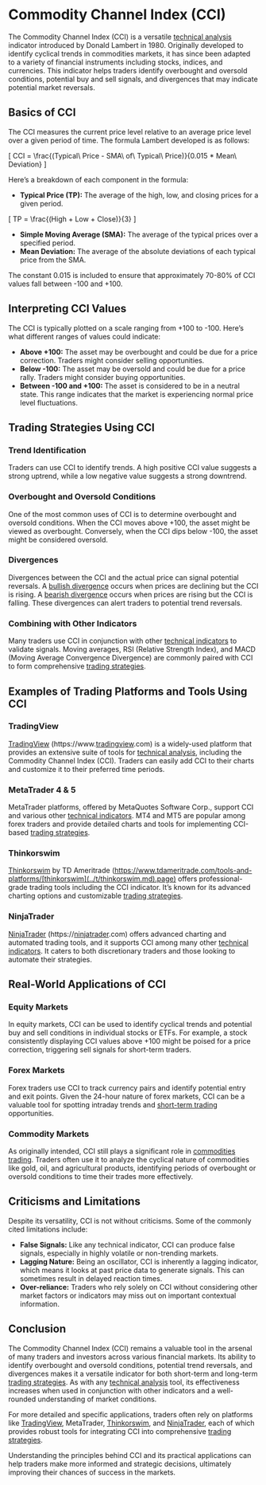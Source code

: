 # Commodity Channel Index (CCI)

The Commodity Channel Index (CCI) is a versatile [technical analysis](../t/technical_analysis.md) indicator introduced by Donald Lambert in 1980. Originally developed to identify cyclical trends in commodities markets, it has since been adapted to a variety of financial instruments including stocks, indices, and currencies. This indicator helps traders identify overbought and oversold conditions, potential buy and sell signals, and divergences that may indicate potential market reversals.

## Basics of CCI

The CCI measures the current price level relative to an average price level over a given period of time. The formula Lambert developed is as follows:

\[ CCI = \frac{(Typical\ Price - SMA\ of\ Typical\ Price)}{0.015 * Mean\ Deviation} \]

Here’s a breakdown of each component in the formula:

- **Typical Price (TP):** The average of the high, low, and closing prices for a given period.

\[ TP = \frac{(High + Low + Close)}{3} \]

- **Simple Moving Average (SMA):** The average of the typical prices over a specified period.
- **Mean Deviation:** The average of the absolute deviations of each typical price from the SMA.

The constant 0.015 is included to ensure that approximately 70-80% of CCI values fall between -100 and +100.

## Interpreting CCI Values

The CCI is typically plotted on a scale ranging from +100 to -100. Here’s what different ranges of values could indicate:

- **Above +100:** The asset may be overbought and could be due for a price correction. Traders might consider selling opportunities.
- **Below -100:** The asset may be oversold and could be due for a price rally. Traders might consider buying opportunities.
- **Between -100 and +100:** The asset is considered to be in a neutral state. This range indicates that the market is experiencing normal price level fluctuations.

## Trading Strategies Using CCI

### Trend Identification

Traders can use CCI to identify trends. A high positive CCI value suggests a strong uptrend, while a low negative value suggests a strong downtrend.

### Overbought and Oversold Conditions

One of the most common uses of CCI is to determine overbought and oversold conditions. When the CCI moves above +100, the asset might be viewed as overbought. Conversely, when the CCI dips below -100, the asset might be considered oversold.

### Divergences

Divergences between the CCI and the actual price can signal potential reversals. A [bullish divergence](../b/bullish_divergence.md) occurs when prices are declining but the CCI is rising. A [bearish divergence](../b/bearish_divergence.md) occurs when prices are rising but the CCI is falling. These divergences can alert traders to potential trend reversals.

### Combining with Other Indicators

Many traders use CCI in conjunction with other [technical indicators](../t/technical_indicators.md) to validate signals. Moving averages, RSI (Relative Strength Index), and MACD (Moving Average Convergence Divergence) are commonly paired with CCI to form comprehensive [trading strategies](../t/trading_strategies.md).

## Examples of Trading Platforms and Tools Using CCI

### TradingView

[TradingView](../t/tradingview.md) (https://www.[tradingview](../t/tradingview.md).com) is a widely-used platform that provides an extensive suite of tools for [technical analysis](../t/technical_analysis.md), including the Commodity Channel Index (CCI). Traders can easily add CCI to their charts and customize it to their preferred time periods.

### MetaTrader 4 & 5

MetaTrader platforms, offered by MetaQuotes Software Corp., support CCI and various other [technical indicators](../t/technical_indicators.md). MT4 and MT5 are popular among forex traders and provide detailed charts and tools for implementing CCI-based [trading strategies](../t/trading_strategies.md).

### Thinkorswim

[Thinkorswim](../t/thinkorswim.md) by TD Ameritrade (https://www.tdameritrade.com/tools-and-platforms/[thinkorswim](../t/thinkorswim.md).page) offers professional-grade trading tools including the CCI indicator. It’s known for its advanced charting options and customizable [trading strategies](../t/trading_strategies.md).

### NinjaTrader

[NinjaTrader](../n/ninjatrader.md) (https://[ninjatrader](../n/ninjatrader.md).com) offers advanced charting and automated trading tools, and it supports CCI among many other [technical indicators](../t/technical_indicators.md). It caters to both discretionary traders and those looking to automate their strategies.

## Real-World Applications of CCI

### Equity Markets

In equity markets, CCI can be used to identify cyclical trends and potential buy and sell conditions in individual stocks or ETFs. For example, a stock consistently displaying CCI values above +100 might be poised for a price correction, triggering sell signals for short-term traders.

### Forex Markets

Forex traders use CCI to track currency pairs and identify potential entry and exit points. Given the 24-hour nature of forex markets, CCI can be a valuable tool for spotting intraday trends and [short-term trading](../s/short-term_trading.md) opportunities.

### Commodity Markets

As originally intended, CCI still plays a significant role in [commodities trading](../c/commodities_trading.md). Traders often use it to analyze the cyclical nature of commodities like gold, oil, and agricultural products, identifying periods of overbought or oversold conditions to time their trades more effectively.

## Criticisms and Limitations

Despite its versatility, CCI is not without criticisms. Some of the commonly cited limitations include:

- **False Signals:** Like any technical indicator, CCI can produce false signals, especially in highly volatile or non-trending markets.
- **Lagging Nature:** Being an oscillator, CCI is inherently a lagging indicator, which means it looks at past price data to generate signals. This can sometimes result in delayed reaction times.
- **Over-reliance:** Traders who rely solely on CCI without considering other market factors or indicators may miss out on important contextual information.

## Conclusion

The Commodity Channel Index (CCI) remains a valuable tool in the arsenal of many traders and investors across various financial markets. Its ability to identify overbought and oversold conditions, potential trend reversals, and divergences makes it a versatile indicator for both short-term and long-term [trading strategies](../t/trading_strategies.md). As with any [technical analysis](../t/technical_analysis.md) tool, its effectiveness increases when used in conjunction with other indicators and a well-rounded understanding of market conditions.

For more detailed and specific applications, traders often rely on platforms like [TradingView](../t/tradingview.md), MetaTrader, [Thinkorswim](../t/thinkorswim.md), and [NinjaTrader](../n/ninjatrader.md), each of which provides robust tools for integrating CCI into comprehensive [trading strategies](../t/trading_strategies.md).

Understanding the principles behind CCI and its practical applications can help traders make more informed and strategic decisions, ultimately improving their chances of success in the markets.